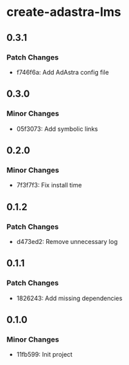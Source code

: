 # create-adastra-lms

## 0.3.1

### Patch Changes

- f746f6a: Add AdAstra config file

## 0.3.0

### Minor Changes

- 05f3073: Add symbolic links

## 0.2.0

### Minor Changes

- 7f3f7f3: Fix install time

## 0.1.2

### Patch Changes

- d473ed2: Remove unnecessary log

## 0.1.1

### Patch Changes

- 1826243: Add missing dependencies

## 0.1.0

### Minor Changes

- 11fb599: Init project
